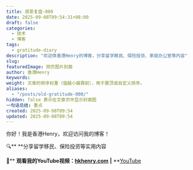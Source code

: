 ```yaml
---
title: 感恩复盘-000
date: 2025-09-08T09:54:31+08:00
draft: false
categories:
  - 技术
  - 博客
tags:
  - gratitude-diary
description: "欢迎体香港Henry的博客，分享留学移民、保险投资、家庭办公室等内容"
slug:
featuredImage: 网页图片封面
author: 香港Henry
keywords:
weight: 文章的排序权重（值越小越靠前），用于置顶或自定义排序。
aliases:
  - "/posts/old-gratitude-000/"
hidden: false 表示在文章页中显示封面图
一句话总结: 重点
created: 2025-09-08T09:54
updated: 2025-09-08T09:54
---
```


你好！我是香港Henry，欢迎访问我的博客！

🔍** **分享留学移民、保险投资等实用内容

🤝** **观看我的YouTube视频：[hkhenry.com](https://hkhenry.com)** **|** **[YouTube](https://www.youtube.com/@hkhenry2)
